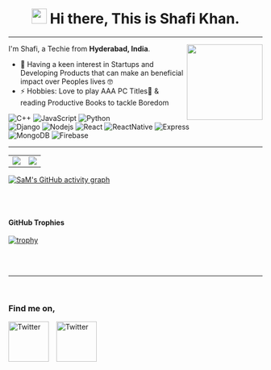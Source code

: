 <h1 align="center"><img src="https://emojis.slackmojis.com/emojis/images/1531849430/4246/blob-sunglasses.gif?1531849430" width="30"/> Hi there, This is Shafi Khan. </h1>

---

I'm Shafi, a Techie from <b>Hyderabad, India</b>.
<img src="https://camo.githubusercontent.com/410dd0b1b800cd1e13965237beee2a32474be978/68747470733a2f2f6d656469612e67697068792e636f6d2f6d656469612f4d3967624264396e6244724f5475314d71782f67697068792e676966" align="right" width="150"/>

- 🌱 Having a keen interest in Startups and Developing Products that can make an beneficial impact over Peoples lives 🤓
- ⚡ Hobbies: Love to  play AAA PC Titles🏸 & reading Productive Books to tackle Boredom </p>
<p>

  <img alt="C++" src="https://img.shields.io/badge/-C++-4382b3?style=flat-square&logo=c%2B%2B&logoColor=white" />
  <img alt="JavaScript" src="https://img.shields.io/badge/Javascript%20-%23323330.svg?style=flat-square&logo=javascript&logoColor=%23F7DF1E&logoColor=white" />
  <img alt="Python" src="https://img.shields.io/badge/Python%20-%2314354C.svg?&style=flat-square&logo=python&logoColor=white"/> 
  <br>
  <img alt="Django" src="https://img.shields.io/badge/Django%20-%23092E20.svg?&style=flat-square&logo=django&logoColor=white"/>
  <img alt="Nodejs" src="https://img.shields.io/badge/-Nodejs-43853d?style=flat-square&logo=Node.js&logoColor=white" />
  <img alt="React" src="https://img.shields.io/badge/-React-45b8d8?style=flat-square&logo=react&logoColor=white" />
 
  <img alt="ReactNative" src=" https://img.shields.io/badge/-react--native-yellow" />
 
  <img alt="Express"  src = "https://img.shields.io/badge/express.js-%23404d59.svg?style=flat-square&logo=express&logoColor=white"/>
  <br>
  
  <img alt="MongoDB" src="https://img.shields.io/badge/-MongoDB-13aa52?style=flat-square&logo=mongodb&logoColor=white" />
  <img alt= "Firebase" src="https://img.shields.io/badge/firebase-%23039BE5.svg?style=flat-square&logo=firebase" />
 
  
</p>

---

<!-- ![My GitHub stats](https://github-readme-stats.vercel.app/api?username=SaMs-Hub&show_icons=true&hide_border=tue) -->


<table><tr><td><img src="http://github-readme-streak-stats.herokuapp.com?user=SaMs-Hub&theme=prussian&hide_border=false"/></td><td><img src="https://github-readme-stats.vercel.app/api/top-langs/?username=SaMs-Hub&layout=compact&theme=vision-friendly-dark&langs_count=6"/></td></tr></table> 


  [![SaM's GitHub activity graph](https://activity-graph.herokuapp.com/graph?username=SaMs-Hub&theme=xcode)](https://git.io/SaMs-Hub)
 
  <br>
  <br>
  <h4> GitHub Trophies </h4>

[![trophy](https://github-profile-trophy.vercel.app/?username=SaMs-Hub&theme=onedark)](https://github.com/SaMs-Hub/github-profile-trophy)


   <br>
   <br>

   

---

<br />
<h3>Find me on,</h3>
<!-- 
<a href="https://www.linkedin.com/in/shafi-khan-/">
  <img
    align="left"
    alt="Shafi KHan| Linkedin"
    width="24px"
    src="https://github.com/dakshkhetan/dakshkhetan/blob/master/Assets/Linkedin.svg"
  />
</a>

<a href="https://twitter.com/SaMs_Hub">
  <img
    align="left"
    alt="SaMs-HUb | Twitter"
    width="26px"
    src="https://github.com/dakshkhetan/dakshkhetan/blob/master/Assets/Twitter.svg"
  />
</a>



<a href="mailto:khanshaf223@gmail.com">
  <img
    align="left"
    alt="Shafi Khan | Gmail"
    width="26px"
    src="https://github.com/dakshkhetan/dakshkhetan/blob/master/Assets/Gmail.svg"
  />
</a> -->

<a href="https://twitter.com/SaMs_Hub" target="_blank"><img src="https://cdn2.iconfinder.com/data/icons/social-media-2199/64/social_media_isometric_6-twitter-512.png" height="80px" width="80" alt="Twitter" align="center"></a>
&ensp;
<a href="https://linkedin.com/in/shafi-khan-/" target="_blank"><img src="https://cdn2.iconfinder.com/data/icons/social-media-2199/64/social_media_isometric_14-linkedin-512.png" height="80px" width="80px" alt="Twitter" align="center"></a>
